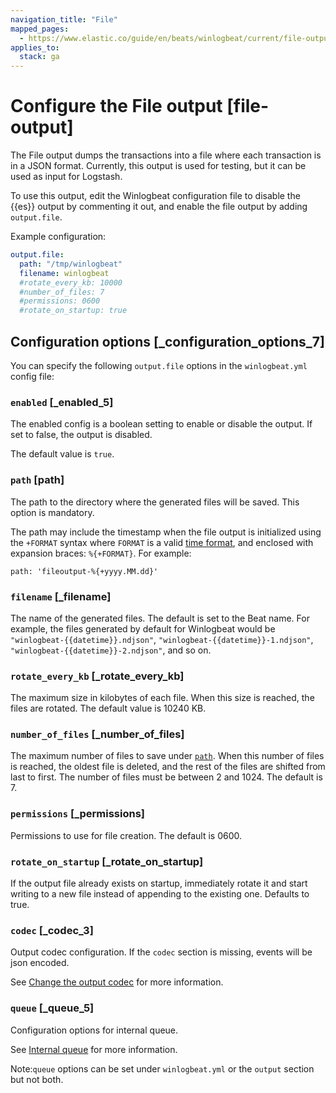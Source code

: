 ```yaml
---
navigation_title: "File"
mapped_pages:
  - https://www.elastic.co/guide/en/beats/winlogbeat/current/file-output.html
applies_to:
  stack: ga
---
```


# Configure the File output [file-output]


The File output dumps the transactions into a file where each transaction is in a JSON format. Currently, this output is used for testing, but it can be used as input for Logstash.

To use this output, edit the Winlogbeat configuration file to disable the {{es}} output by commenting it out, and enable the file output by adding `output.file`.

Example configuration:

```yaml
output.file:
  path: "/tmp/winlogbeat"
  filename: winlogbeat
  #rotate_every_kb: 10000
  #number_of_files: 7
  #permissions: 0600
  #rotate_on_startup: true
```

## Configuration options [_configuration_options_7]

You can specify the following `output.file` options in the `winlogbeat.yml` config file:

### `enabled` [_enabled_5]

The enabled config is a boolean setting to enable or disable the output. If set to false, the output is disabled.

The default value is `true`.


### `path` [path]

The path to the directory where the generated files will be saved. This option is mandatory.

The path may include the timestamp when the file output is initialized using the `+FORMAT` syntax where `FORMAT` is a valid [time format](https://github.com/elastic/beats/blob/main/libbeat/common/dtfmt/doc.go), and enclosed with expansion braces: `%{+FORMAT}`. For example:

```
path: 'fileoutput-%{+yyyy.MM.dd}'
```


### `filename` [_filename]

The name of the generated files. The default is set to the Beat name. For example, the files generated by default for Winlogbeat would be `"winlogbeat-{{datetime}}.ndjson"`, `"winlogbeat-{{datetime}}-1.ndjson"`, `"winlogbeat-{{datetime}}-2.ndjson"`, and so on.


### `rotate_every_kb` [_rotate_every_kb]

The maximum size in kilobytes of each file. When this size is reached, the files are rotated. The default value is 10240 KB.


### `number_of_files` [_number_of_files]

The maximum number of files to save under [`path`](#path). When this number of files is reached, the oldest file is deleted, and the rest of the files are shifted from last to first. The number of files must be between 2 and 1024. The default is 7.


### `permissions` [_permissions]

Permissions to use for file creation. The default is 0600.


### `rotate_on_startup` [_rotate_on_startup]

If the output file already exists on startup, immediately rotate it and start writing to a new file instead of appending to the existing one. Defaults to true.


### `codec` [_codec_3]

Output codec configuration. If the `codec` section is missing, events will be json encoded.

See [Change the output codec](/reference/winlogbeat/configuration-output-codec.md) for more information.


### `queue` [_queue_5]

Configuration options for internal queue.

See [Internal queue](/reference/winlogbeat/configuring-internal-queue.md) for more information.

Note:`queue` options can be set under `winlogbeat.yml` or the `output` section but not both.



